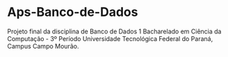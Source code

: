 # Aps-Banco-de-Dados
Projeto final da disciplina de Banco de Dados 1
Bacharelado em Ciência da Computação - 3º Período
Universidade Tecnológica Federal do Paraná, Campus Campo Mourão.

